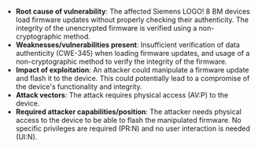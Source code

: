 - **Root cause of vulnerability**: The affected Siemens LOGO! 8 BM devices load firmware updates without properly checking their authenticity. The integrity of the unencrypted firmware is verified using a non-cryptographic method.
- **Weaknesses/vulnerabilities present**: Insufficient verification of data authenticity (CWE-345) when loading firmware updates, and usage of a non-cryptographic method to verify the integrity of the firmware.
- **Impact of exploitation**: An attacker could manipulate a firmware update and flash it to the device. This could potentially lead to a compromise of the device's functionality and integrity.
- **Attack vectors**: The attack requires physical access (AV:P) to the device.
- **Required attacker capabilities/position**: The attacker needs physical access to the device to be able to flash the manipulated firmware. No specific privileges are required (PR:N) and no user interaction is needed (UI:N).